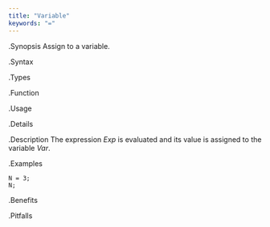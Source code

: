 ```yaml
---
title: "Variable"
keywords: "="
---
```


.Synopsis
Assign to a variable.

.Syntax

.Types

.Function
       
.Usage

.Details

.Description
The expression _Exp_ is evaluated and its value is assigned to the variable _Var_.

.Examples
```rascal-shell
N = 3;
N;
```

.Benefits

.Pitfalls

